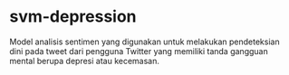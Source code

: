 # svm-depression
Model analisis  sentimen yang digunakan untuk melakukan pendeteksian dini pada tweet dari pengguna Twitter yang memiliki  tanda gangguan mental berupa depresi atau kecemasan.
